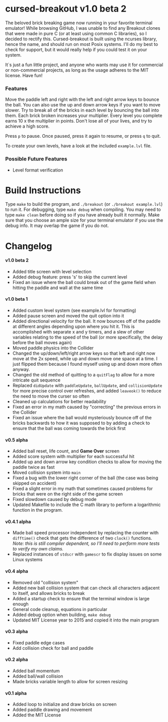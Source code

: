 # cursed-breakout v1.0 beta 2
The beloved brick breaking game now running in your favorite terminal emulator! While browsing GitHub, I was unable to find any Breakout clones that were made in pure C (or at least using common C libraries), so I decided to rectify this. Cursed-breakout is built using the ncurses library, hence the name, and should run on most Posix systems. I'll do my best to check for support, but it would really help if you could test it on your system.

It`s just a fun little project, and anyone who wants may use it for commercial or non-commercial projects, as long as the usage adheres to the MIT license. Have fun!

### Features
Move the paddle left and right with the left and right arrow keys to bounce the ball. You can also use the up and down arrow keys if you want to move slower. Try to break all of the bricks in each level by bouncing the ball into them. Each brick broken increases your multiplier. Every level you complete earns 10 x the multiplier in points. Don't lose all of your lives, and try to achieve a high score.

Press `p` to pause. Once paused, press it again to resume, or press `q` to quit.

To create your own levels, have a look at the included `example.lvl` file.

### Possible Future Features
- Level format verification

# Build Instructions
Type `make` to build the program, and `./breakout` (or `./breakout example.lvl`) to run it.
For debugging, type `make debug` when compiling. You may need to type `make clean` before doing so if you have already built it normally. Make sure that you choose an ample size for your terminal emulator if you use the debug info. It may overlap the game if you do not. 

# Changelog
#### v1.0 beta 2
- Added title screen with level selection
- Added debug feature: press 's' to skip the current level
- Fixed an issue where the ball could break out of the game field when hitting the paddle and wall at the same time
#### v1.0 beta 1
- Added custom level system (see example.lvl for formatting)
- Added pause screen and moved the quit option into it
- Added directional velocity for the ball. It now bounces off of the paddle at different angles depending upon where you hit it. This is accomplished with separate x and y timers, and a slew of other variables relating to the speed of the ball (or more specifically, the delay before the ball moves again)
- Moved paddle physics into the Collider
- Changed the up/down/left/right arrow keys so that left and right now move at the 2x speed, while up and down move one space at a time. I just flipped them because I found myself using up and down more often anyway.
- Changed the old method of quitting to a `quitFlag` to allow for a more intricate quit sequence
- Replaced `didUpdate` with `paddleUpdate`, `ballUpdate`, and `collisionUpdate` for more precise control over refreshes, and added `leaveok()` to reduce the need to move the curser so often
- Cleaned up calculations for better readability
- Fixed an error in my math caused by "correcting" the previous errors in the Collider
- Fixed an issue where the ball would mysteriously bounce off of the bricks backwards to how it was supposed to by adding a check to ensure that the ball was coming towards the brick first

#### v0.5 alpha
- Added ball reset, life count, and **Game Over** screen
- Added score system with multiplier for each successful hit
- Added up and down arrow key condition checks to allow for moving the paddle twice as fast
- Moved collision system into `main`
- Fixed a bug with the lower right corner of the ball (the case was being skipped on accident)
- Fixed a slight error in my math that sometimes caused problems for bricks that were on the right side of the game screen
- Fixed slowdown caused by debug mode
- Updated Makefile to include the C math library to perform a logarithmic function in the program.

#### v0.4.1 alpha
- Made ball speed processor independent by replacing the counter with `difftime()` check that gets the difference of two `clock()` functions. *Note: this is still compiler dependent, so I'll need to perform more tests to verify my own claims.*
- Replaced instances of `stdscr` with `gamescr` to fix display issues on some Linux systems

#### v0.4 alpha
- Removed old "collision system"
- Added new ball collision system that can check all characters adjacent to itself, and allows bricks to break
- Added a startup check to ensure that the terminal window is large enough
- General code cleanup, equations in particular
- Added debug option when building, `make debug`
- Updated MIT License year to 2015 and copied it into the main program

#### v0.3 alpha
- Fixed paddle edge cases
- Add collision check for ball and paddle

#### v0.2 alpha
- Added ball momentum
- Added ball/wall collision
- Made bricks variable length to allow for screen resizing

#### v0.1 alpha
- Added loop to initialize and draw bricks on screen
- Added paddle drawing and movement
- Added the MIT License